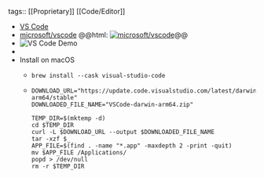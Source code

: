 tags:: [[Proprietary]] [[Code/Editor]]

- [VS Code](https://code.visualstudio.com/)
- [microsoft/vscode](https://github.com/microsoft/vscode)
  @@html: <a href="https://github.com/microsoft/vscode/"><img src="https://github-readme-stats-astronomer.vercel.app/api/pin/?username=microsoft&repo=vscode&theme=tokyonight" alt="microsoft/vscode"/></a>@@
- ![VS Code Demo](https://code.visualstudio.com/assets/home/home-screenshot-mac-2x-v2.png)
-
- Install on macOS
	- ```shell
	  brew install --cask visual-studio-code
	  ```
	- ```shell
	  DOWNLOAD_URL="https://update.code.visualstudio.com/latest/darwin-arm64/stable"
	  DOWNLOADED_FILE_NAME="VSCode-darwin-arm64.zip"
	  
	  TEMP_DIR=$(mktemp -d)
	  cd $TEMP_DIR
	  curl -L $DOWNLOAD_URL --output $DOWNLOADED_FILE_NAME
	  tar -xzf $_
	  APP_FILE=$(find . -name "*.app" -maxdepth 2 -print -quit)
	  mv $APP_FILE /Applications/
	  popd > /dev/null
	  rm -r $TEMP_DIR
	  ```